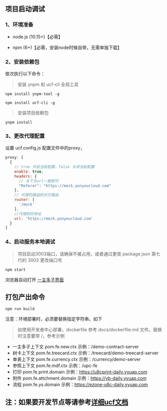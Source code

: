 ## 项目启动调试

### 1、环境准备

- node.js (10.15+)【必需】

- npm (6+)【必需，安装node时候自带，无需单独下载】

### 2、安装依赖包

依次执行以下命令：

> 安装 ynpm 和 ucf-cli 全局工具

```
npm install ynpm-tool -g

npm install ucf-cli -g

```

> 安装项目依赖包

```
ynpm install

```


### 3、更改代理配置

设置 ucf.config.js 配置文件中的proxy，

```js
proxy: [
  {
    // true 开启当前配置，false 关闭当前配置
    enable: true,
    headers: {
      // 与下方url一致即可
      "Referer": "https://mock.yonyoucloud.com"
    },
    // 代理的路由到对方路由
    router: [
      '/mock'
    ],
    //代理到的地址
    url: 'https://mock.yonyoucloud.com'
  }
]
```


### 4、启动服务本地调试
> 项目启动3003端口，请确保不被占用，或者通过更改 package.json 第七行的 3003 更改端口号

```
npm start
```

浏览器自动打开 [一主多子界面](http://127.0.0.1:3003/purchase#/)


## 打包产出命令

```
npm run build
```

注意：环境部署时，必须要替换指定字符串。如下

> 如使用开发者中心部署，dockerfile 参考 docs/dockerfile.md 文件。替换时注意要带 /，参考示例

- 一主多子上下文  pom.fe.new.ctx      示例：/demo-contract-server
- 树卡上下文  pom.fe.treecard.ctx     示例：/treecard/demo-treecard-server
- 单表上下文  pom.fe.currency.ctx     示例：/currency/demo-server
- 参照上下文  pom.fe.mdf.ctx          示例：/upc-fe
- 打印  pom.fe.print.domain          示例：https://u8cprint-daily.yyuap.com
- 附件  pom.fe.attchment.domain      示例：https://yb-daily.yyuap.com
- 流程  pom.fe.ys.domain             示例：https://ezone-u8c-daily.yyuap.com


## 注：如果要开发节点等请参考[详细ucf文档](http://tinper.org/ucf-web/)
